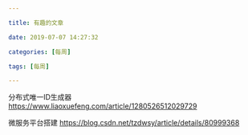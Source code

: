 ```yaml
---

title: 有趣的文章

date: 2019-07-07 14:27:32

categories: [每周]

tags: [每周]

---
```



分布式唯一ID生成器
https://www.liaoxuefeng.com/article/1280526512029729

微服务平台搭建
https://blog.csdn.net/tzdwsy/article/details/80999368